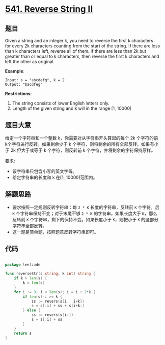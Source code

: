 # [541. Reverse String II](https://leetcode.com/problems/reverse-string-ii/)


## 题目

Given a string and an integer k, you need to reverse the first k characters for every 2k characters counting from the start of the string. If there are less than k characters left, reverse all of them. If there are less than 2k but greater than or equal to k characters, then reverse the first k characters and left the other as original.

**Example**:

    Input: s = "abcdefg", k = 2
    Output: "bacdfeg"

**Restrictions**:

1. The string consists of lower English letters only.
2. Length of the given string and k will in the range [1, 10000]

## 题目大意

给定一个字符串和一个整数 k，你需要对从字符串开头算起的每个 2k 个字符的前k个字符进行反转。如果剩余少于 k 个字符，则将剩余的所有全部反转。如果有小于 2k 但大于或等于 k 个字符，则反转前 k 个字符，并将剩余的字符保持原样。

要求:

- 该字符串只包含小写的英文字母。
- 给定字符串的长度和 k 在[1, 10000]范围内。


## 解题思路

- 要求按照一定规则反转字符串：每 `2 * K` 长度的字符串，反转前 `K` 个字符，后 `K` 个字符串保持不变；对于末尾不够 `2 * K` 的字符串，如果长度大于 `K`，那么反转前 `K` 个字符串，剩下的保持不变。如果长度小于 `K`，则把小于 `K` 的这部分字符串全部反转。
- 这一题是简单题，按照题意反转字符串即可。


## 代码

```go

package leetcode

func reverseStr(s string, k int) string {
	if k > len(s) {
		k = len(s)
	}
	for i := 0; i < len(s); i = i + 2*k {
		if len(s)-i >= k {
			ss := revers(s[i : i+k])
			s = s[:i] + ss + s[i+k:]
		} else {
			ss := revers(s[i:])
			s = s[:i] + ss
		}
	}
	return s
}

```
